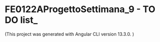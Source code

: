 # FE0122AProgettoSettimana_9 - TO DO list_

(This project was generated with Angular CLI version 13.3.0. )



